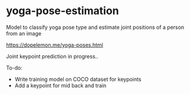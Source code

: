 # yoga-pose-estimation
Model to classify yoga pose type and estimate joint positions of a person from an image

https://dopelemon.me/yoga-poses.html

Joint keypoint prediction in progress..

To-do:
- Write training model on COCO dataset for keypoints
- Add a keypoint for mid back and train
